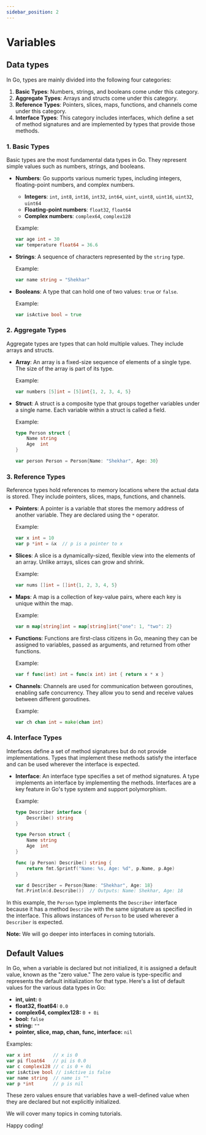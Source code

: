 ```yaml
---
sidebar_position: 2
---
```


# Variables

## Data types

In Go, types are mainly divided into the following four categories:

1. **Basic Types**: Numbers, strings, and booleans come under this category.
2. **Aggregate Types**: Arrays and structs come under this category.
3. **Reference Types**: Pointers, slices, maps, functions, and channels come under this category.
4. **Interface Types**: This category includes interfaces, which define a set of method signatures and are implemented by types that provide those methods.

### 1. **Basic Types**

Basic types are the most fundamental data types in Go. They represent simple values such as numbers, strings, and booleans.

- **Numbers**: Go supports various numeric types, including integers, floating-point numbers, and complex numbers.
  - **Integers**: `int`, `int8`, `int16`, `int32`, `int64`, `uint`, `uint8`, `uint16`, `uint32`, `uint64`
  - **Floating-point numbers**: `float32`, `float64`
  - **Complex numbers**: `complex64`, `complex128`

  Example:
  ```go
  var age int = 30
  var temperature float64 = 36.6
  ```

- **Strings**: A sequence of characters represented by the `string` type.
  
  Example:
  ```go
  var name string = "Shekhar"
  ```

- **Booleans**: A type that can hold one of two values: `true` or `false`.
  
  Example:
  ```go
  var isActive bool = true
  ```

### 2. **Aggregate Types**

Aggregate types are types that can hold multiple values. They include arrays and structs.

- **Array**: An array is a fixed-size sequence of elements of a single type. The size of the array is part of its type.

  Example:
  ```go
  var numbers [5]int = [5]int{1, 2, 3, 4, 5}
  ```

- **Struct**: A struct is a composite type that groups together variables under a single name. Each variable within a struct is called a field.

  Example:
  ```go
  type Person struct {
      Name string
      Age  int
  }

  var person Person = Person{Name: "Shekhar", Age: 30}
  ```

### 3. **Reference Types**

Reference types hold references to memory locations where the actual data is stored. They include pointers, slices, maps, functions, and channels.

- **Pointers**: A pointer is a variable that stores the memory address of another variable. They are declared using the `*` operator.

  Example:
  ```go
  var x int = 10
  var p *int = &x  // p is a pointer to x
  ```

- **Slices**: A slice is a dynamically-sized, flexible view into the elements of an array. Unlike arrays, slices can grow and shrink.

  Example:
  ```go
  var nums []int = []int{1, 2, 3, 4, 5}
  ```

- **Maps**: A map is a collection of key-value pairs, where each key is unique within the map.

  Example:
  ```go
  var m map[string]int = map[string]int{"one": 1, "two": 2}
  ```

- **Functions**: Functions are first-class citizens in Go, meaning they can be assigned to variables, passed as arguments, and returned from other functions.

  Example:
  ```go
  var f func(int) int = func(x int) int { return x * x }
  ```

- **Channels**: Channels are used for communication between goroutines, enabling safe concurrency. They allow you to send and receive values between different goroutines.

  Example:
  ```go
  var ch chan int = make(chan int)
  ```

### 4. **Interface Types**

Interfaces define a set of method signatures but do not provide implementations. Types that implement these methods satisfy the interface and can be used wherever the interface is expected.

- **Interface**: An interface type specifies a set of method signatures. A type implements an interface by implementing the methods. Interfaces are a key feature in Go's type system and support polymorphism.

  Example:
  ```go
  type Describer interface {
      Describe() string
  }

  type Person struct {
      Name string
      Age  int
  }

  func (p Person) Describe() string {
      return fmt.Sprintf("Name: %s, Age: %d", p.Name, p.Age)
  }

  var d Describer = Person{Name: "Shekhar", Age: 18}
  fmt.Println(d.Describe())  // Outputs: Name: Shekhar, Age: 18
  ```

In this example, the `Person` type implements the `Describer` interface because it has a method `Describe` with the same signature as specified in the interface. This allows instances of `Person` to be used wherever a `Describer` is expected.

**Note:** We will go deeper into interfaces in coming tutorials.


## Default Values

In Go, when a variable is declared but not initialized, it is assigned a default value, known as the "zero value." The zero value is type-specific and represents the default initialization for that type. Here's a list of default values for the various data types in Go:

- **int, uint:** `0`
- **float32, float64:** `0.0`
- **complex64, complex128:** `0 + 0i`
- **bool:** `false`
- **string:** `""`
- **pointer, slice, map, chan, func, interface:** `nil`

Examples:
```go
var x int        // x is 0
var pi float64   // pi is 0.0
var c complex128 // c is 0 + 0i
var isActive bool // isActive is false
var name string  // name is ""
var p *int       // p is nil
```
These zero values ensure that variables have a well-defined value when they are declared but not explicitly initialized.

We will cover many topics in coming tutorials. 

Happy coding!